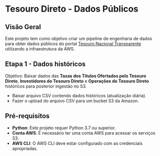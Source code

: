 # Tesouro Direto - Dados Públicos

## Visão Geral

Este projeto tem como objetivo criar um pipeline de engenharia de dados para obter dados públicos do portal [Tesouro Nacional Transparente](https://www.tesourotransparente.gov.br/) utilizando a infraestrutura da AWS.

## Etapa 1 - Dados históricos 

Objetivo: Baixar dados das **Taxas dos Títulos Ofertados pelo Tesouro Direto**, **Investidores do Tesouro Direto** e **Operações do Tesouro Direto** históricos para posterior ingestão no S3.

- Baixar arquivo CSV contendo dados históricos (atualização diária).
- Fazer o upload do arquivo CSV para um bucket S3 da Amazon.

## Pré-requisitos

- **Python**: Este projeto requer Python 3.7 ou superior.
- **Conta AWS**: É necessário ter uma conta AWS para acessar os serviços S3.
- **AWS CLI**: O AWS CLI deve estar configurado com as credenciais apropriadas.